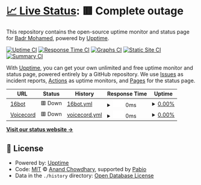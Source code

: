 # [📈 Live Status](https://VysKing.github.io/uptime): <!--live status--> **🟥 Complete outage**

This repository contains the open-source uptime monitor and status page for [Badr Mohamed](https://VysKing.github.io/uptime), powered by [Upptime](https://github.com/upptime/upptime).

[![Uptime CI](https://github.com/VysKing/uptime/workflows/Uptime%20CI/badge.svg)](https://github.com/VysKing/uptime/actions?query=workflow%3A%22Uptime+CI%22)
[![Response Time CI](https://github.com/VysKing/uptime/workflows/Response%20Time%20CI/badge.svg)](https://github.com/VysKing/uptime/actions?query=workflow%3A%22Response+Time+CI%22)
[![Graphs CI](https://github.com/VysKing/uptime/workflows/Graphs%20CI/badge.svg)](https://github.com/VysKing/uptime/actions?query=workflow%3A%22Graphs+CI%22)
[![Static Site CI](https://github.com/VysKing/uptime/workflows/Static%20Site%20CI/badge.svg)](https://github.com/VysKing/uptime/actions?query=workflow%3A%22Static+Site+CI%22)
[![Summary CI](https://github.com/VysKing/uptime/workflows/Summary%20CI/badge.svg)](https://github.com/VysKing/uptime/actions?query=workflow%3A%22Summary+CI%22)

With [Upptime](https://upptime.js.org), you can get your own unlimited and free uptime monitor and status page, powered entirely by a GitHub repository. We use [Issues](https://github.com/VysKing/uptime/issues) as incident reports, [Actions](https://github.com/VysKing/uptime/actions) as uptime monitors, and [Pages](https://VysKing.github.io/uptime) for the status page.

<!--start: status pages-->
<!-- This summary is generated by Upptime (https://github.com/upptime/upptime) -->
<!-- Do not edit this manually, your changes will be overwritten -->
<!-- prettier-ignore -->
| URL | Status | History | Response Time | Uptime |
| --- | ------ | ------- | ------------- | ------ |
| <img alt="" src="https://icons.duckduckgo.com/ip3/fluffy-maple-ocelot.glitch.me.ico" height="13"> [16bot](https://fluffy-maple-ocelot.glitch.me/) | 🟥 Down | [16bot.yml](https://github.com/b0dr/uptime/commits/HEAD/history/16bot.yml) | <details><summary><img alt="Response time graph" src="./graphs/16bot/response-time-week.png" height="20"> 0ms</summary><br><a href="https://VysKing.github.io/uptime/history/16bot"><img alt="Response time 1534" src="https://img.shields.io/endpoint?url=https%3A%2F%2Fraw.githubusercontent.com%2Fb0dr%2Fuptime%2FHEAD%2Fapi%2F16bot%2Fresponse-time.json"></a><br><a href="https://VysKing.github.io/uptime/history/16bot"><img alt="24-hour response time 0" src="https://img.shields.io/endpoint?url=https%3A%2F%2Fraw.githubusercontent.com%2Fb0dr%2Fuptime%2FHEAD%2Fapi%2F16bot%2Fresponse-time-day.json"></a><br><a href="https://VysKing.github.io/uptime/history/16bot"><img alt="7-day response time 0" src="https://img.shields.io/endpoint?url=https%3A%2F%2Fraw.githubusercontent.com%2Fb0dr%2Fuptime%2FHEAD%2Fapi%2F16bot%2Fresponse-time-week.json"></a><br><a href="https://VysKing.github.io/uptime/history/16bot"><img alt="30-day response time 344" src="https://img.shields.io/endpoint?url=https%3A%2F%2Fraw.githubusercontent.com%2Fb0dr%2Fuptime%2FHEAD%2Fapi%2F16bot%2Fresponse-time-month.json"></a><br><a href="https://VysKing.github.io/uptime/history/16bot"><img alt="1-year response time 1534" src="https://img.shields.io/endpoint?url=https%3A%2F%2Fraw.githubusercontent.com%2Fb0dr%2Fuptime%2FHEAD%2Fapi%2F16bot%2Fresponse-time-year.json"></a></details> | <details><summary><a href="https://VysKing.github.io/uptime/history/16bot">0.00%</a></summary><a href="https://VysKing.github.io/uptime/history/16bot"><img alt="All-time uptime 81.87%" src="https://img.shields.io/endpoint?url=https%3A%2F%2Fraw.githubusercontent.com%2Fb0dr%2Fuptime%2FHEAD%2Fapi%2F16bot%2Fuptime.json"></a><br><a href="https://VysKing.github.io/uptime/history/16bot"><img alt="24-hour uptime 0.00%" src="https://img.shields.io/endpoint?url=https%3A%2F%2Fraw.githubusercontent.com%2Fb0dr%2Fuptime%2FHEAD%2Fapi%2F16bot%2Fuptime-day.json"></a><br><a href="https://VysKing.github.io/uptime/history/16bot"><img alt="7-day uptime 0.00%" src="https://img.shields.io/endpoint?url=https%3A%2F%2Fraw.githubusercontent.com%2Fb0dr%2Fuptime%2FHEAD%2Fapi%2F16bot%2Fuptime-week.json"></a><br><a href="https://VysKing.github.io/uptime/history/16bot"><img alt="30-day uptime 1.38%" src="https://img.shields.io/endpoint?url=https%3A%2F%2Fraw.githubusercontent.com%2Fb0dr%2Fuptime%2FHEAD%2Fapi%2F16bot%2Fuptime-month.json"></a><br><a href="https://VysKing.github.io/uptime/history/16bot"><img alt="1-year uptime 81.87%" src="https://img.shields.io/endpoint?url=https%3A%2F%2Fraw.githubusercontent.com%2Fb0dr%2Fuptime%2FHEAD%2Fapi%2F16bot%2Fuptime-year.json"></a></details>
| <img alt="" src="https://icons.duckduckgo.com/ip3/tangy-clear-food.glitch.me.ico" height="13"> [Voicecord](https://tangy-clear-food.glitch.me/) | 🟥 Down | [voicecord.yml](https://github.com/b0dr/uptime/commits/HEAD/history/voicecord.yml) | <details><summary><img alt="Response time graph" src="./graphs/voicecord/response-time-week.png" height="20"> 0ms</summary><br><a href="https://VysKing.github.io/uptime/history/voicecord"><img alt="Response time 1090" src="https://img.shields.io/endpoint?url=https%3A%2F%2Fraw.githubusercontent.com%2Fb0dr%2Fuptime%2FHEAD%2Fapi%2Fvoicecord%2Fresponse-time.json"></a><br><a href="https://VysKing.github.io/uptime/history/voicecord"><img alt="24-hour response time 0" src="https://img.shields.io/endpoint?url=https%3A%2F%2Fraw.githubusercontent.com%2Fb0dr%2Fuptime%2FHEAD%2Fapi%2Fvoicecord%2Fresponse-time-day.json"></a><br><a href="https://VysKing.github.io/uptime/history/voicecord"><img alt="7-day response time 0" src="https://img.shields.io/endpoint?url=https%3A%2F%2Fraw.githubusercontent.com%2Fb0dr%2Fuptime%2FHEAD%2Fapi%2Fvoicecord%2Fresponse-time-week.json"></a><br><a href="https://VysKing.github.io/uptime/history/voicecord"><img alt="30-day response time 7922" src="https://img.shields.io/endpoint?url=https%3A%2F%2Fraw.githubusercontent.com%2Fb0dr%2Fuptime%2FHEAD%2Fapi%2Fvoicecord%2Fresponse-time-month.json"></a><br><a href="https://VysKing.github.io/uptime/history/voicecord"><img alt="1-year response time 1090" src="https://img.shields.io/endpoint?url=https%3A%2F%2Fraw.githubusercontent.com%2Fb0dr%2Fuptime%2FHEAD%2Fapi%2Fvoicecord%2Fresponse-time-year.json"></a></details> | <details><summary><a href="https://VysKing.github.io/uptime/history/voicecord">0.00%</a></summary><a href="https://VysKing.github.io/uptime/history/voicecord"><img alt="All-time uptime 12.46%" src="https://img.shields.io/endpoint?url=https%3A%2F%2Fraw.githubusercontent.com%2Fb0dr%2Fuptime%2FHEAD%2Fapi%2Fvoicecord%2Fuptime.json"></a><br><a href="https://VysKing.github.io/uptime/history/voicecord"><img alt="24-hour uptime 0.00%" src="https://img.shields.io/endpoint?url=https%3A%2F%2Fraw.githubusercontent.com%2Fb0dr%2Fuptime%2FHEAD%2Fapi%2Fvoicecord%2Fuptime-day.json"></a><br><a href="https://VysKing.github.io/uptime/history/voicecord"><img alt="7-day uptime 0.00%" src="https://img.shields.io/endpoint?url=https%3A%2F%2Fraw.githubusercontent.com%2Fb0dr%2Fuptime%2FHEAD%2Fapi%2Fvoicecord%2Fuptime-week.json"></a><br><a href="https://VysKing.github.io/uptime/history/voicecord"><img alt="30-day uptime 1.38%" src="https://img.shields.io/endpoint?url=https%3A%2F%2Fraw.githubusercontent.com%2Fb0dr%2Fuptime%2FHEAD%2Fapi%2Fvoicecord%2Fuptime-month.json"></a><br><a href="https://VysKing.github.io/uptime/history/voicecord"><img alt="1-year uptime 12.46%" src="https://img.shields.io/endpoint?url=https%3A%2F%2Fraw.githubusercontent.com%2Fb0dr%2Fuptime%2FHEAD%2Fapi%2Fvoicecord%2Fuptime-year.json"></a></details>

<!--end: status pages-->

[**Visit our status website →**](https://VysKing.github.io/uptime)

## 📄 License

- Powered by: [Upptime](https://github.com/upptime/upptime)
- Code: [MIT](./LICENSE) © [Anand Chowdhary](https://anandchowdhary.com), supported by [Pabio](https://pabio.com)
- Data in the `./history` directory: [Open Database License](https://opendatacommons.org/licenses/odbl/1-0/)

